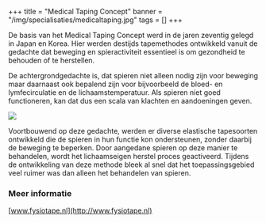 +++
title = "Medical Taping Concept"
banner = "/img/specialisaties/medicaltaping.jpg"
tags = []
+++

De basis van het Medical Taping Concept werd in de jaren zeventig gelegd in Japan en Korea. Hier werden destijds tapemethodes ontwikkeld vanuit de gedachte dat beweging en spieractiviteit essentieel is om gezondheid te behouden of te herstellen.


<!--more-->

De achtergrondgedachte is, dat spieren niet alleen nodig zijn voor beweging maar daarnaast ook bepalend zijn voor bijvoorbeeld de bloed- en lymfecirculatie en de lichaamstemperatuur. Als spieren niet goed functioneren, kan dat dus een scala van klachten en aandoeningen geven.

<img src="/img/specialisaties/medicaltaping.jpg" class="img-responsive">

Voortbouwend op deze gedachte, werden er diverse elastische tapesoorten ontwikkeld die de spieren in hun functie kon ondersteunen, zonder daarbij de beweging te beperken. Door aangedane spieren op deze manier te behandelen, wordt het lichaamseigen herstel proces geactiveerd. Tijdens de ontwikkeling van deze methode bleek al snel dat het toepassingsgebied veel ruimer was dan alleen het behandelen van spieren.


### Meer informatie

[www.fysiotape.nl](http://www.fysiotape.nl)
